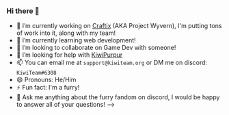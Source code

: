 ### Hi there 👋

- 🔭 I’m currently working on [Craftix](https://github.com/NotCoolKiwiTeam/ProjectWyvern) (AKA Project Wyvern), I'm putting tons of work into it, along with my team!
- 🌱 I’m currently learning web development!
- 👯 I’m looking to collaborate on Game Dev with someone!
- 🤔 I’m looking for help with [KiwiPurpur](https://github.com/NotCoolKiwiTeam/KiwiPurpur)
- 📫 You can email me at `support@kiwiteam.org` or DM me on discord: `KiwiTeam#6308`
- 😄 Pronouns: He/Him
- ⚡ Fun fact: I'm a furry!
- 💬 Ask me anything about the furry fandom on discord, I would be happy to answer all of your questions!
-->
